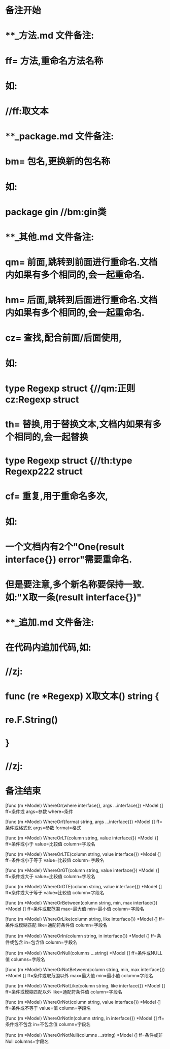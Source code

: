 # 备注开始
# **_方法.md 文件备注:
# ff= 方法,重命名方法名称
# 如:
# //ff:取文本

# **_package.md 文件备注:
# bm= 包名,更换新的包名称 
# 如: 
# package gin //bm:gin类

# **_其他.md 文件备注:
# qm= 前面,跳转到前面进行重命名.文档内如果有多个相同的,会一起重命名.
# hm= 后面,跳转到后面进行重命名.文档内如果有多个相同的,会一起重命名.
# cz= 查找,配合前面/后面使用,
# 如:
# type Regexp struct {//qm:正则 cz:Regexp struct
#
# th= 替换,用于替换文本,文档内如果有多个相同的,会一起替换
# type Regexp struct {//th:type Regexp222 struct
#
# cf= 重复,用于重命名多次,
# 如: 
# 一个文档内有2个"One(result interface{}) error"需要重命名.
# 但是要注意,多个新名称要保持一致. 如:"X取一条(result interface{})"

# **_追加.md 文件备注:
# 在代码内追加代码,如:
# //zj:
# func (re *Regexp) X取文本() string { 
#    re.F.String()
# }
# //zj:
# 备注结束

[func (m *Model) WhereOr(where interface{}, args ...interface{}) *Model {]
ff=条件或
args=参数
where=条件

[func (m *Model) WhereOrf(format string, args ...interface{}) *Model {]
ff=条件或格式化
args=参数
format=格式

[func (m *Model) WhereOrLT(column string, value interface{}) *Model {]
ff=条件或小于
value=比较值
column=字段名

[func (m *Model) WhereOrLTE(column string, value interface{}) *Model {]
ff=条件或小于等于
value=比较值
column=字段名

[func (m *Model) WhereOrGT(column string, value interface{}) *Model {]
ff=条件或大于
value=比较值
column=字段名

[func (m *Model) WhereOrGTE(column string, value interface{}) *Model {]
ff=条件或大于等于
value=比较值
column=字段名

[func (m *Model) WhereOrBetween(column string, min, max interface{}) *Model {]
ff=条件或取范围
max=最大值
min=最小值
column=字段名

[func (m *Model) WhereOrLike(column string, like interface{}) *Model {]
ff=条件或模糊匹配
like=通配符条件值
column=字段名

[func (m *Model) WhereOrIn(column string, in interface{}) *Model {]
ff=条件或包含
in=包含值
column=字段名

[func (m *Model) WhereOrNull(columns ...string) *Model {]
ff=条件或NULL值
columns=字段名

[func (m *Model) WhereOrNotBetween(column string, min, max interface{}) *Model {]
ff=条件或取范围以外
max=最大值
min=最小值
column=字段名

[func (m *Model) WhereOrNotLike(column string, like interface{}) *Model {]
ff=条件或模糊匹配以外
like=通配符条件值
column=字段名

[func (m *Model) WhereOrNot(column string, value interface{}) *Model {]
ff=条件或不等于
value=值
column=字段名

[func (m *Model) WhereOrNotIn(column string, in interface{}) *Model {]
ff=条件或不包含
in=不包含值
column=字段名

[func (m *Model) WhereOrNotNull(columns ...string) *Model {]
ff=条件或非Null
columns=字段名
